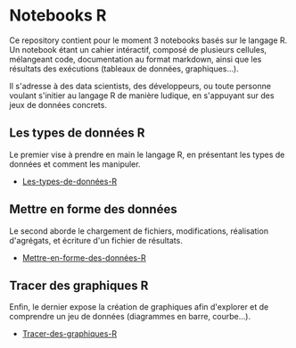 # Notebooks R
  
Ce repository contient pour le moment 3 notebooks basés sur le langage R.  
Un notebook étant un cahier intéractif, composé de plusieurs cellules, mélangeant code, documentation au format markdown, ainsi que les résultats des exécutions (tableaux de données, graphiques...).  

Il s'adresse à des data scientists, des développeurs, ou toute personne voulant s'initier au langage R de manière ludique, en s'appuyant sur des jeux de données concrets.  

## Les types de données R

Le premier vise à prendre en main le langage R, en présentant les types de données et comment les manipuler.  
* [Les-types-de-données-R](https://gaetan-dion.github.io/Les-types-de-donn%C3%A9es-R.html)  

## Mettre en forme des données

Le second aborde le chargement de fichiers, modifications, réalisation d'agrégats, et écriture d'un fichier de résultats. 
* [Mettre-en-forme-des-données-R](https://gaetan-dion.github.io/Mettre%20en%20forme%20des%20donn%C3%A9es.nb.html)  

## Tracer des graphiques R

Enfin, le dernier expose la création de graphiques afin d'explorer et de comprendre un jeu de données (diagrammes en barre, courbe...). 
* [Tracer-des-graphiques-R](https://gaetan-dion.github.io/Tracer%20des%20graphiques%20R.nb.html)  
